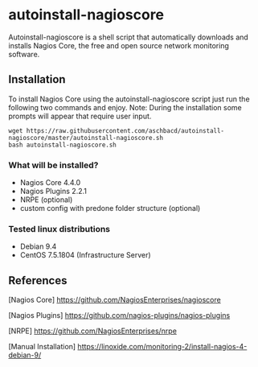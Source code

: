 # autoinstall-nagioscore
Autoinstall-nagioscore is a shell script that automatically downloads and installs Nagios Core, the free and open source network monitoring software.

## Installation

To install Nagios Core using the autoinstall-nagioscore script just run the following two commands and enjoy. Note: During the installation some prompts will appear that require user input.

```
wget https://raw.githubusercontent.com/aschbacd/autoinstall-nagioscore/master/autoinstall-nagioscore.sh
bash autoinstall-nagioscore.sh
```

### What will be installed?
* Nagios Core 4.4.0
* Nagios Plugins 2.2.1
* NRPE (optional)
* custom config with predone folder structure (optional)

### Tested linux distributions
* Debian 9.4
* CentOS 7.5.1804 (Infrastructure Server)

## References

[Nagios Core] https://github.com/NagiosEnterprises/nagioscore

[Nagios Plugins] https://github.com/nagios-plugins/nagios-plugins

[NRPE] https://github.com/NagiosEnterprises/nrpe

[Manual Installation] https://linoxide.com/monitoring-2/install-nagios-4-debian-9/
